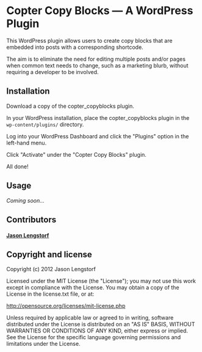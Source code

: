 Copter Copy Blocks — A WordPress Plugin
=======================================

This WordPress plugin allows users to create copy blocks that are embedded 
into posts with a corresponding shortcode.

The aim is to eliminate the need for editing multiple posts and/or pages when 
common text needs to change, such as a marketing blurb, without requiring a 
developer to be involved.


Installation
------------

Download a copy of the copter_copyblocks plugin.

In your WordPress installation, place the copter_copyblocks plugin in the 
`wp-content/plugins/` directory.

Log into your WordPress Dashboard and click the "Plugins" option in the 
left-hand menu.

Click "Activate" under the "Copter Copy Blocks" plugin.

All done!


Usage
-----

_Coming soon..._


Contributors
------------

#### [Jason Lengstorf][]

[Jason Lengstorf]: https://github.com/jlengstorf


Copyright and license
---------------------

Copyright (c) 2012 Jason Lengstorf

Licensed under the MIT License (the "License"); you may not use this work 
except in compliance with the License. You may obtain a copy of the License in 
the license.txt file, or at:

http://opensource.org/licenses/mit-license.php

Unless required by applicable law or agreed to in writing, software 
distributed under the License is distributed on an "AS IS" BASIS, WITHOUT 
WARRANTIES OR CONDITIONS OF ANY KIND, either express or implied. See the 
License for the specific language governing permissions and limitations under 
the License.
